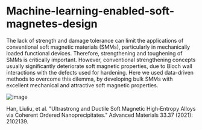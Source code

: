# Machine-learning-enabled-soft-magnetes-design
The lack of strength and damage tolerance can limit the applications of conventional soft magnetic materials (SMMs), 
particularly in mechanically loaded functional devices. Therefore, strengthening and toughening of SMMs is critically 
important. However, conventional strengthening concepts usually significantly deteriorate soft magnetic properties, 
due to Bloch wall interactions with the defects used for hardening. Here we used data-driven methods to overcome this dilemma, 
by developing bulk SMMs with excellent mechanical and attractive soft magnetic properties.

![image](https://user-images.githubusercontent.com/68018910/165092545-e63da681-1b1a-4e0c-801d-44c0802d37a6.png)

Han, Liuliu, et al. "Ultrastrong and Ductile Soft Magnetic High‐Entropy Alloys via Coherent Ordered Nanoprecipitates." Advanced Materials 33.37 (2021): 2102139.
